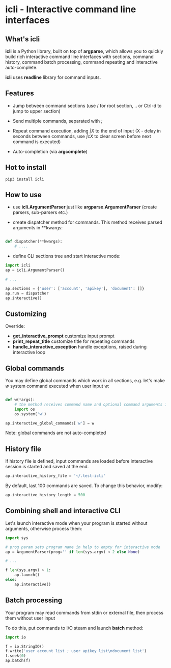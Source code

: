# icli - Interactive command line interfaces

## What's icli

**icli** is a Python library, built on top of **argparse**, which allows you to
quickly build rich interactive command line interfaces with sections, command
history, command batch processing, command repeating and interactive
auto-complete.

**icli** uses **readline** library for command inputs.

## Features

* Jump between command sections (use / for root section, .. or Ctrl-d to jump
  to upper section)

* Send multiple commands, separated with *;*

* Repeat command execution, adding *|X* to the end of input (X - delay in
  seconds between commands, use *|cX* to clear screen before next command is
  executed)

* Auto-completion (via **argcomplete**)

## Hot to install

```
pip3 install icli
```

## How to use

* use **icli.ArgumentParser** just like **argparse.ArgumentParser** (create
  parsers, sub-parsers etc.)

* create dispatcher method for commands. This method receives parsed arguments
  in \*\*kwargs:

```python

def dispatcher(**kwargs):
    # ....
```

* define CLI sections tree and start interactive mode:

```python
import icli
ap = icli.ArgumentParser()

# ...

ap.sections = {'user': ['account', 'apikey'], 'document': []}
ap.run = dispatcher
ap.interactive()
```

## Customizing

Override:

* **get_interactive_prompt** customize input prompt
* **print_repeat_title** customize title for repeating commands
* **handle_interactive_exception** handle exceptions, raised during interactive
  loop

## Global commands

You may define global commands which work in all sections, e.g. let's make *w*
system command executed when user input *w*:

```python

def w(*args):
    # the method receives command name and optional command arguments in *args
    import os
    os.system('w')

ap.interactive_global_commands['w'] = w
```

Note: global commands are not auto-completed

## History file

If history file is defined, input commands are loaded before interactive
session is started and saved at the end.

```python
ap.interactive_history_file = '~/.test-icli'
```

By default, last 100 commands are saved. To change this behavior, modify:

```python
ap.interactive_history_length = 500
```

## Combining shell and interactive CLI

Let's launch interactive mode when your program is started without arguments,
otherwise process them:

```python
import sys

# prog param sets program name in help to empty for interactive mode
ap = ArgumentParser(prog='' if len(sys.argv) < 2 else None)

# ...

f len(sys.argv) > 1:
    ap.launch()
else:
    ap.interactive()
```

## Batch processing

Your program may read commands from stdin or external file, then process them
without user input

To do this, put commands to I/O steam and launch **batch** method:

```python
import io

f = io.StringIO()
f.write('user account list ; user apikey list\ndocument list')
f.seek(0)
ap.batch(f)
```
